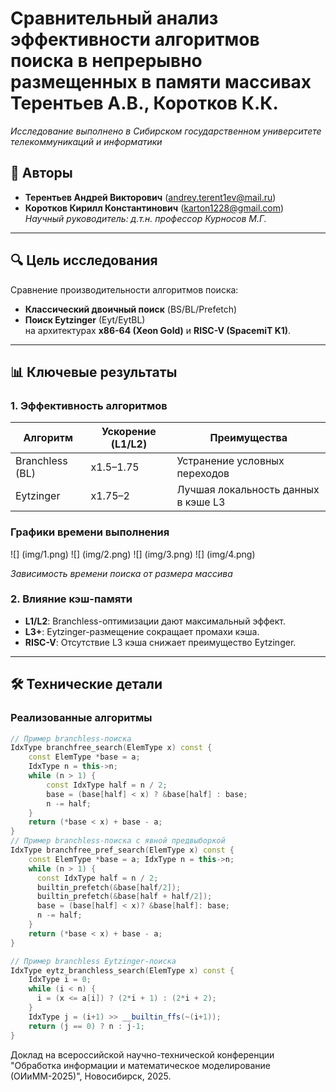 # Сравнительный анализ эффективности алгоритмов поиска в непрерывно размещенных в памяти массивах  Терентьев А.В., Коротков К.К. 

*Исследование выполнено в Сибирском государственном университете телекоммуникаций и информатики*

## 📌 Авторы
- **Терентьев Андрей Викторович** (andrey.terent1ev@mail.ru)
- **Коротков Кирилл Константинович** (karton1228@gmail.com)  
*Научный руководитель: д.т.н. профессор Курносов М.Г.*

---

## 🔍 Цель исследования
Сравнение производительности алгоритмов поиска:
- **Классический двоичный поиск** (BS/BL/Prefetch)
- **Поиск Eytzinger** (Eyt/EytBL)  
на архитектурах **x86-64 (Xeon Gold)** и **RISC-V (SpacemiT K1)**.

---

## 📊 Ключевые результаты
### 1. Эффективность алгоритмов
| Алгоритм       | Ускорение (L1/L2) | Преимущества                          |
|----------------|-------------------|---------------------------------------|
| Branchless (BL)| x1.5–1.75         | Устранение условных переходов         |
| Eytzinger      | x1.75–2           | Лучшая локальность данных в кэше L3   |

### Графики времени выполнения
![] (img/1.png)
![] (img/2.png)
![] (img/3.png)
![] (img/4.png)

*Зависимость времени поиска от размера массива*
### 2. Влияние кэш-памяти
- **L1/L2**: Branchless-оптимизации дают максимальный эффект.
- **L3+**: Eytzinger-размещение сокращает промахи кэша.  
- **RISC-V**: Отсутствие L3 кэша снижает преимущество Eytzinger.

---

## 🛠 Технические детали
### Реализованные алгоритмы
```cpp
// Пример branchless-поиска
IdxType branchfree_search(ElemType x) const {
    const ElemType *base = a; 
    IdxType n = this->n;
    while (n > 1) {
        const IdxType half = n / 2;
        base = (base[half] < x) ? &base[half] : base;
        n -= half;
    }
    return (*base < x) + base - a;
}
// Пример branchless-поиска с явной предвыборкой
IdxType branchfree_pref_search(ElemType x) const {
    const ElemType *base = a; IdxType n = this->n;
    while (n > 1) {
      const IdxType half = n / 2;
      builtin_prefetch(&base[half/2]);
      builtin_prefetch(&base[half + half/2]);
      base = (base[half] < x)? &base[half]: base;
      n -= half;
    }
    return (*base < x) + base - a;
}

// Пример branchless Eytzinger-поиска
IdxType eytz_branchless_search(ElemType x) const {
    IdxType i = 0;
    while (i < n) {
      i = (x <= a[i]) ? (2*i + 1) : (2*i + 2);
    }    
    IdxType j = (i+1) >> __builtin_ffs(~(i+1));
    return (j == 0) ? n : j-1;
}
```
Доклад на всероссийской научно-технической конференции "Обработка информации и математическое моделирование (ОИиММ-2025)", Новосибирск, 2025.
